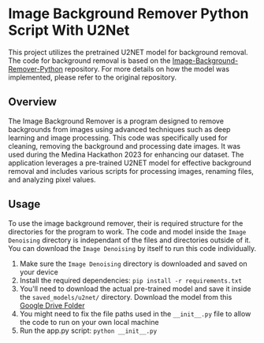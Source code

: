 # Image Background Remover Python Script With U2Net

This project utilizes the pretrained U2NET model for background removal. The code for background removal is based on the [Image-Background-Remover-Python](https://github.com/hassancs91/Image-Background-Remover-Python) repository. For more details on how the model was implemented, please refer to the original repository.

## Overview
The Image Background Remover is a program designed to remove backgrounds from images using advanced techniques such as deep learning and image processing. This code was specifically used for cleaning, removing the background and processing date images. It was used during the Medina Hackathon 2023 for enhancing our dataset. The application leverages a pre-trained U2NET model for effective background removal and includes various scripts for processing images, renaming files, and analyzing pixel values.

## Usage
To use the image background remover, their is required structure for the directories for the program to work. The code and model inside the `Image Denoising` directory is independant of the files and directories outside of it. You can download the `Image Denoising` by itself to run this code individually.
1. Make sure the `Image Denoising` directory is downloaded and saved on your device
2. Install the required dependencies: `pip install -r requirements.txt`
3. You'll need to download the actual pre-trained model and save it inside the `saved_models/u2net/` directory. Download the model from this [Google Drive Folder](https://drive.google.com/file/d/1ao1ovG1Qtx4b7EoskHXmi2E9rp5CHLcZ/view)
4. You might need to fix the file paths used in the `__init__.py` file to allow the code to run on your own local machine
5. Run the app.py script: `python __init__.py`
